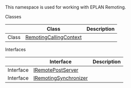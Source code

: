 This namespace is used for working with EPLAN Remoting.

Classes

|  | Class | Description |
| --- | --- | --- |
| Class | [RemotingCallingContext](Eplan.EplApi.AFu~Eplan.EplApi.RemoteServer.RemotingCallingContext.html) |  |

Interfaces

|  | Interface | Description |
| --- | --- | --- |
| Interface | [IRemotePostServer](Eplan.EplApi.AFu~Eplan.EplApi.RemoteServer.IRemotePostServer.html) |  |
| Interface | [IRemotingSynchronizer](Eplan.EplApi.AFu~Eplan.EplApi.RemoteServer.IRemotingSynchronizer.html) |  |
